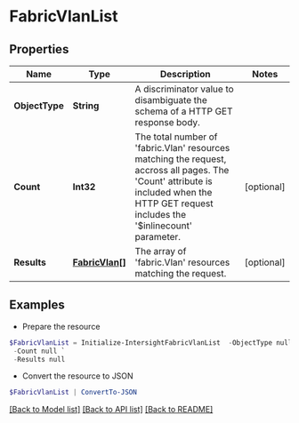 # FabricVlanList
## Properties

Name | Type | Description | Notes
------------ | ------------- | ------------- | -------------
**ObjectType** | **String** | A discriminator value to disambiguate the schema of a HTTP GET response body. | 
**Count** | **Int32** | The total number of &#39;fabric.Vlan&#39; resources matching the request, accross all pages. The &#39;Count&#39; attribute is included when the HTTP GET request includes the &#39;$inlinecount&#39; parameter. | [optional] 
**Results** | [**FabricVlan[]**](FabricVlan.md) | The array of &#39;fabric.Vlan&#39; resources matching the request. | [optional] 

## Examples

- Prepare the resource
```powershell
$FabricVlanList = Initialize-IntersightFabricVlanList  -ObjectType null `
 -Count null `
 -Results null
```

- Convert the resource to JSON
```powershell
$FabricVlanList | ConvertTo-JSON
```

[[Back to Model list]](../README.md#documentation-for-models) [[Back to API list]](../README.md#documentation-for-api-endpoints) [[Back to README]](../README.md)

